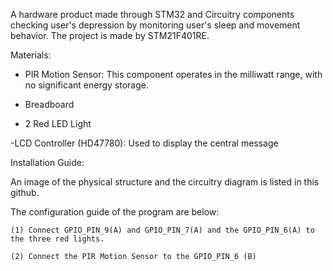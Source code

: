 A hardware product made through STM32 and Circuitry components checking user's depression by monitoring user's sleep and movement behavior. The project is made by STM21F401RE.


Materials:

- PIR Motion Sensor: This component operates in the milliwatt range, with no significant energy storage.

- Breadboard
  
- 2 Red LED Light
  
-LCD Controller (HD47780): Used to display the central message


Installation Guide:

An image of the physical structure and the circuitry diagram is listed in this github. 
     
The configuration guide of the program are below:
     
    (1) Connect GPIO_PIN_9(A) and GPIO_PIN_7(A) and the GPIO_PIN_6(A) to the three red lights. 
      
    (2) Connect the PIR Motion Sensor to the GPIO_PIN_6 (B)
     
